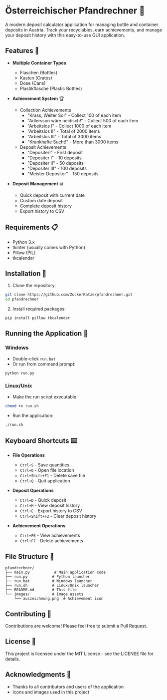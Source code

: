 # Österreichischer Pfandrechner 🥤

A modern deposit calculator application for managing bottle and container deposits in Austria. Track your recyclables, earn achievements, and manage your deposit history with this easy-to-use GUI application.

## Features 🌟

- **Multiple Container Types**
  - Flaschen (Bottles)
  - Kasten (Crates)
  - Dose (Cans)
  - Plastikflasche (Plastic Bottles)

- **Achievement System** 🏆
  - Collection Achievements
    - "Krass, Weiter So!" - Collect 100 of each item
    - "Adlersson wäre neidisch!" - Collect 500 of each item
    - "Arbeitslos I" - Collect 1000 of each item
    - "Arbeitslos II" - Total of 2000 items
    - "Arbeitslos III" - Total of 3000 items
    - "Krankhafte Sucht!" - More than 3000 items
  - Deposit Achievements
    - "Depositer!" - First deposit
    - "Depositer I" - 10 deposits
    - "Depositer II" - 50 deposits
    - "Depositer III" - 100 deposits
    - "Meister Depositer" - 150 deposits

- **Deposit Management** 📊
  - Quick deposit with current date
  - Custom date deposit
  - Complete deposit history
  - Export history to CSV

## Requirements 📋

- Python 3.x
- tkinter (usually comes with Python)
- Pillow (PIL)
- tkcalendar

## Installation 🔧

1. Clone the repository:
```bash
git clone https://github.com/ZockerKatze/pfandrechner.git
cd pfandrechner
```

2. Install required packages:
```bash
pip install pillow tkcalendar
```

## Running the Application 🚀

### Windows
- Double-click `run.bat`
- Or run from command prompt:
```bash
python run.py
```

### Linux/Unix
- Make the run script executable:
```bash
chmod +x run.sh
```
- Run the application:
```bash
./run.sh
```

## Keyboard Shortcuts ⌨️

- **File Operations**
  - `Ctrl+S` - Save quantities
  - `Ctrl+O` - Open file location
  - `Ctrl+Shift+F1` - Delete save file
  - `Ctrl+Q` - Quit application

- **Deposit Operations**
  - `Ctrl+D` - Quick deposit
  - `Ctrl+H` - View deposit history
  - `Ctrl+E` - Export history to CSV
  - `Ctrl+Shift+F2` - Clear deposit history

- **Achievement Operations**
  - `Ctrl+F6` - View achievements
  - `Ctrl+F7` - Delete achievements

## File Structure 📁

```
pfandrechner/
├── main.py           # Main application code
├── run.py           # Python launcher
├── run.bat          # Windows launcher
├── run.sh           # Linux/Unix launcher
├── README.md        # This file
└── images/          # Image assets
    └── auszeichnung.png  # Achievement icon
```

## Contributing 🤝

Contributions are welcome! Please feel free to submit a Pull Request.

## License 📄

This project is licensed under the MIT License - see the LICENSE file for details.

## Acknowledgments 👏

- Thanks to all contributors and users of the application
- Icons and images used in this project 
